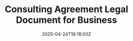 ---
title: Consulting Agreement Legal Document for Business
linkTitle: Consulting Agreement Legal Document for Business
date: '2025-04-24T16:18:00Z'
weight: 1
description: No content
draft: false
ref: consulting-agreement-legal-document-for-business
---